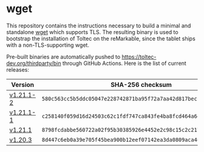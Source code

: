# wget

This repository contains the instructions necessary to build a minimal and standalone [wget](https://www.gnu.org/software/wget/) which supports TLS.
The resulting binary is used to bootstrap the installation of Toltec on the reMarkable, since the tablet ships with a non-TLS-supporting wget.

Pre-built binaries are automatically pushed to <https://toltec-dev.org/thirdparty/bin> through GitHub Actions.
Here is the list of current releases:

Version                                                           | SHA-256 checksum
----------------------------------------------------------------- | ------------------------------------------------------------------
[v1.21.1-2](https://toltec-dev.org/thirdparty/bin/wget-v1.21.1-2) | `580c563cc5b5ddc05047e228742871ba95f72a7aa42d817becbbb6cd7f63d8b7`
[v1.21.1-1](https://toltec-dev.org/thirdparty/bin/wget-v1.21.1-1) | `c258140f059d16d24503c62c1fdf747ca843fe4ba8fcd464a6e6bda8c3bbb6b5`
[v1.21.1](https://toltec-dev.org/thirdparty/bin/wget-v1.21.1)     | `8798fcdabbe560722a02f95b30385926e4452e2c98c15c2c217583eaa0db30fc`
[v1.20.3](https://toltec-dev.org/thirdparty/bin/wget-v1.20.3)     | `8d447c6eb0a39e705f45bea900b12eef07142ea3da0809aca4dd44fe4110cdfd`
